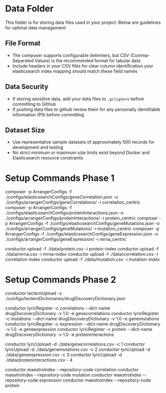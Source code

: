 # Data Folder

This folder is for storing data files used in your project. Below are guidelines
for optimal data management:

## File Format

- The composer supports configurable delimiters, but CSV (Comma-Separated
  Values) is the recommended format for tabular data
- Include headers in your CSV files for clear column identification your
  elasticsearch index mapping should match these field names

## Data Security

- If storing sensitive data, add your data files to `.gitignore` before
  committing to GitHub
- If pushing data files to github review them for any personally identifiable
  information (PII) before committing

## Dataset Size

- Use representative sample datasets of approximately 500 records for
  development and testing
- No strict minimum or maximum size limits exist beyond Docker and Elasticsearch
  resource constraints

# Setup Commands Phase 1

composer -p ArrangerConfigs -f ./configs/elasticsearchConfigs/geneCorrelation.json -o ./configs/arrangerConfigs/geneCorrelations/ -i correlation_centric
composer -p ArrangerConfigs -f ./configs/elasticsearchConfigs/proteinInteractions.json -o ./configs/arrangerConfigs/proteinInteractions/  -i protein_centric
composer -p ArrangerConfigs -f ./configs/elasticsearchConfigs/geneMutations.json -o ./configs/arrangerConfigs/geneMutations/  -i mutation_centric
composer -p ArrangerConfigs -f ./configs/elasticsearchConfigs/geneExpression.json -o ./configs/arrangerConfigs/geneExpression/  -i mrna_centric

conductor upload -f ./data/protein.csv -i protein-index
conductor upload -f ./data/mrna.csv -i mrna-index
conductor upload -f ./data/correlation.csv -i correlation-index
conductor upload -f ./data/mutation.csv -i mutation-index

# Setup Commands Phase 2
 
conductor lecternUpload -s ./configs/lecternDictionaries/drugDiscoveryDictionary.json

conductor lyricRegister -c correlations --dict-name drugDiscoveryDictionary -v 1.0 -e genecorrelations
conductor lyricRegister -c mutations --dict-name drugDiscoveryDictionary -v 1.0 -e genemutations
conductor lyricRegister -c expression --dict-name drugDiscoveryDictionary -v 1.0 -e geneexpression
conductor lyricRegister -c protein --dict-name drugDiscoveryDictionary -v 1.0 -e proteininteractions

conductor lyricUpload -d ./data/genecorrelations.csv -c 1
conductor lyricUpload -d ./data/genemutations.csv -c 2
conductor lyricUpload -d ./data/geneexpression.csv -c 3
conductor lyricUpload -d ./data/proteininteractions.csv - 4

conductor maestroIndex --repository-code correlation
conductor maestroIndex --repository-code mutation
conductor maestroIndex --repository-code expression
conductor maestroIndex --repository-code protein
